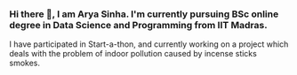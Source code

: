 ### Hi there 👋, I am Arya Sinha. I'm currently pursuing BSc online degree in Data Science and Programming from IIT Madras.
I have participated in Start-a-thon, and currently working on a project which deals with the problem of indoor pollution caused by incense sticks smokes.

<!--
**aryaambastha/aryaambastha** is a ✨ _special_ ✨ repository because its `README.md` (this file) appears on your GitHub profile.

Here are some ideas to get you started:

- 🔭 I’m currently working on ...
- 🌱 I’m currently learning ...
- 👯 I’m looking to collaborate on ...
- 🤔 I’m looking for help with ...
- 💬 Ask me about ...
- 📫 How to reach me: ...
- 😄 Pronouns: ...
- ⚡ Fun fact: ...
-->
